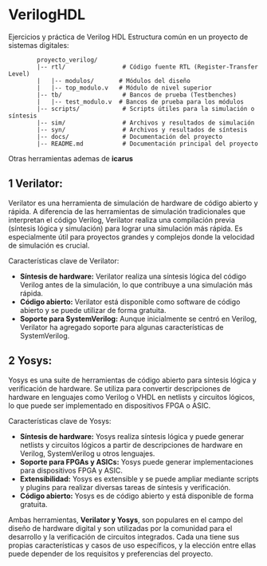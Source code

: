# VerilogHDL
Ejercicios y práctica de Verilog HDL
Estructura común en un proyecto de sistemas digitales:
~~~
        proyecto_verilog/
        |-- rtl/                # Código fuente RTL (Register-Transfer Level)
        |   |-- modulos/       # Módulos del diseño
        |   |-- top_modulo.v   # Módulo de nivel superior
        |-- tb/                 # Bancos de prueba (Testbenches)
        |   |-- test_modulo.v  # Bancos de prueba para los módulos
        |-- scripts/            # Scripts útiles para la simulación o síntesis
        |-- sim/                # Archivos y resultados de simulación
        |-- syn/                # Archivos y resultados de síntesis
        |-- docs/               # Documentación del proyecto
        |-- README.md           # Documentación principal del proyecto

~~~
Otras herramientas ademas de **icarus**
## 1 **Verilator:**
Verilator es una herramienta de simulación de hardware de código abierto y rápida. A diferencia de las herramientas de simulación tradicionales que interpretan el código Verilog, Verilator realiza una compilación previa (síntesis lógica y simulación) para lograr una simulación más rápida. Es especialmente útil para proyectos grandes y complejos donde la velocidad de simulación es crucial.

Características clave de Verilator:

- **Síntesis de hardware:** Verilator realiza una síntesis lógica del código Verilog antes de la simulación, lo que contribuye a una simulación más rápida.
- **Código abierto:** Verilator está disponible como software de código abierto y se puede utilizar de forma gratuita.
- **Soporte para SystemVerilog:** Aunque inicialmente se centró en Verilog, Verilator ha agregado soporte para algunas características de SystemVerilog.

## 2 **Yosys:**
Yosys es una suite de herramientas de código abierto para síntesis lógica y verificación de hardware. Se utiliza para convertir descripciones de hardware en lenguajes como Verilog o VHDL en netlists y circuitos lógicos, lo que puede ser implementado en dispositivos FPGA o ASIC.

Características clave de Yosys:

- **Síntesis de hardware:** Yosys realiza síntesis lógica y puede generar netlists y circuitos lógicos a partir de descripciones de hardware en Verilog, SystemVerilog u otros lenguajes.
- **Soporte para FPGAs y ASICs:** Yosys puede generar implementaciones para dispositivos FPGA y ASIC.
- **Extensibilidad:** Yosys es extensible y se puede ampliar mediante scripts y plugins para realizar diversas tareas de síntesis y verificación.
- **Código abierto:** Yosys es de código abierto y está disponible de forma gratuita.

Ambas herramientas, **Verilator y Yosys**, son populares en el campo del diseño de hardware digital y son utilizadas por la comunidad para el desarrollo y la verificación de circuitos integrados. Cada una tiene sus propias características y casos de uso específicos, y la elección entre ellas puede depender de los requisitos y preferencias del proyecto.

